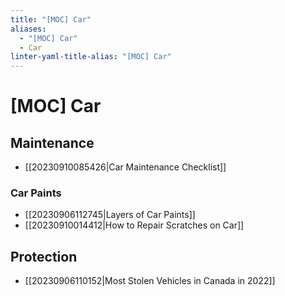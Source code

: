 ```yaml
---
title: "[MOC] Car"
aliases:
  - "[MOC] Car"
  - Car
linter-yaml-title-alias: "[MOC] Car"
---
```


# [MOC] Car

## Maintenance

- [[20230910085426|Car Maintenance Checklist]]

### Car Paints

- [[20230906112745|Layers of Car Paints]]
- [[20230910014412|How to Repair Scratches on Car]]

## Protection

- [[20230906110152|Most Stolen Vehicles in Canada in 2022]]
